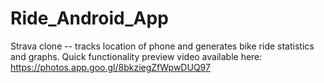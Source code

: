 # Ride_Android_App
 Strava clone -- tracks location of phone and generates bike ride statistics and graphs. Quick functionality preview video available here: https://photos.app.goo.gl/8bkziegZfWpwDUQ97
